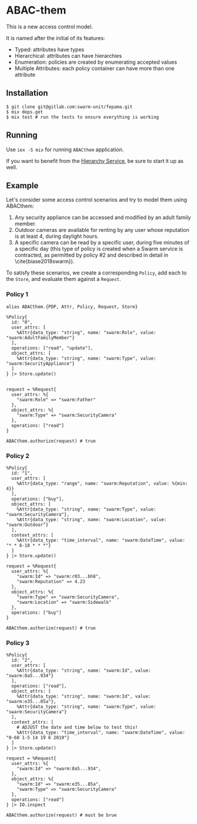 # ABAC-them

This is a new access control model.

It is named after the initial of its features:

- Typed: attributes have types
- Hierarchical: attributes can have hierarchies
- Enumeration: policies are created by enumerating accepted values
- Multiple Attributes: each policy container can have more than one attribute

## Installation

```
$ git clone git@gitlab.com:swarm-unit/fepama.git
$ mix deps.get
$ mix test # run the tests to ensure everything is working
```

## Running

Use `iex -S mix` for running `ABACthem` application.

If you want to benefit from the [Hierarchy Service](), be sure to start it up as well.

## Example

Let's consider some access control scenarios and try to model them using ABACthem:

1. Any security appliance can be accessed and modified by an adult family member.
2. Outdoor cameras are available for renting by any user whose reputation is at least 4, during daylight hours.
3. A specific camera can be read by a specific user, during five minutes of a specific day (this type of policy is created when a Swarm service is contracted, as permitted by policy \#2 and described in detail in \cite{biase2018swarm}).

To satisfy these scenarios, we create a corresponding `Policy`, add each to the `Store`, and evaluate them against a `Request`.

### Policy 1

```
alias ABACthem.{PDP, Attr, Policy, Request, Store}

%Policy{
  id: "0",
  user_attrs: [
    %Attr{data_type: "string", name: "swarm:Role", value: "swarm:AdultFamilyMember"}
  ],
  operations: ["read", "update"],
  object_attrs: [
    %Attr{data_type: "string", name: "swarm:Type", value: "swarm:SecurityAppliance"}
  ]
} |> Store.update()


request = %Request{
  user_attrs: %{
    "swarm:Role" => "swarm:Father"
  },
  object_attrs: %{
    "swarm:Type" => "swarm:SecurityCamera"
  },
  operations: ["read"]
}

ABACthem.authorize(request) # true
```

### Policy 2
```
%Policy{
  id: "1",
  user_attrs: [
    %Attr{data_type: "range", name: "swarm:Reputation", value: %{min: 4}}
  ],
  operations: ["buy"],
  object_attrs: [
    %Attr{data_type: "string", name: "swarm:Type", value: "swarm:SecurityCamera"},
    %Attr{data_type: "string", name: "swarm:Location", value: "swarm:Outdoor"}
  ],
  context_attrs: [
    %Attr{data_type: "time_interval", name: "swarm:DateTime", value: "* * 8-18 * * *"}
  ]
} |> Store.update()

request = %Request{
  user_attrs: %{
    "swarm:Id" => "swarm:r03...bh8",
    "swarm:Reputation" => 4.23
  },
  object_attrs: %{
    "swarm:Type" => "swarm:SecurityCamera",
    "swarm:Location" => "swarm:Sidewalk"
  },
  operations: ["buy"]
}

ABACthem.authorize(request) # true
```

### Policy 3
```
%Policy{
  id: "2",
  user_attrs: [
    %Attr{data_type: "string", name: "swarm:Id", value: "swarm:8a5...934"}
  ],
  operations: ["read"],
  object_attrs: [
    %Attr{data_type: "string", name: "swarm:Id", value: "swarm:e35...85a"},
    %Attr{data_type: "string", name: "swarm:Type", value: "swarm:SecurityCamera"}
  ],
  context_attrs: [
    # ADJUST the date and time below to test this!
    %Attr{data_type: "time_interval", name: "swarm:DateTime", value: "0-60 1-5 14 19 6 2019"}
  ]
} |> Store.update()

request = %Request{
  user_attrs: %{
    "swarm:Id" => "swarm:8a5...934",
  },
  object_attrs: %{
    "swarm:Id" => "swarm:e35...85a",
    "swarm:Type" => "swarm:SecurityCamera"
  },
  operations: ["read"]
} |> IO.inspect

ABACthem.authorize(request) # must be brue
```
